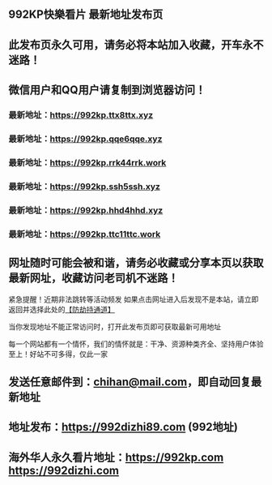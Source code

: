 ## **992KP快樂看片 最新地址发布页**
## 此发布页永久可用，请务必将本站加入收藏，开车永不迷路！
## 微信用户和QQ用户请复制到浏览器访问！
### 最新地址：https://992kp.ttx8ttx.xyz

### 最新地址：https://992kp.qqe6qqe.xyz

### 最新地址：https://992kp.rrk44rrk.work

### 最新地址：https://992kp.ssh5ssh.xyz

### 最新地址：https://992kp.hhd4hhd.xyz

### 最新地址：https://992kp.ttc11ttc.work


## 网址随时可能会被和谐，请务必收藏或分享本页以获取最新网址，收藏访问老司机不迷路！

紧急提醒！近期非法跳转等活动频发
如果点击网址进入后发现不是本站，请立即返回并选择此处的[【防劫持通道】](https://23.224.130.222:7583)

当你发现地址不能正常访问时，打开此发布页即可获取最新可用地址

每一个网站都有一个情怀，我们的情怀就是：干净、资源种类齐全、坚持用户体验至上！好站不可多得，仅此一家

## 发送任意邮件到：chihan@mail.com，即自动回复最新地址
## 地址发布：https://992dizhi89.com  (992地址)
## 海外华人永久看片地址：https://992kp.com  https://992dizhi.com
